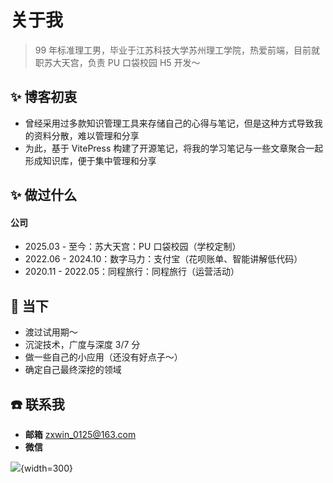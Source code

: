# 关于我

> 99 年标准理工男，毕业于江苏科技大学苏州理工学院，热爱前端，目前就职苏大天宫，负责 PU 口袋校园 H5 开发～

## ✨ 博客初衷

- 曾经采用过多款知识管理工具来存储自己的心得与笔记，但是这种方式导致我的资料分散，难以管理和分享
- 为此，基于 VitePress 构建了开源笔记，将我的学习笔记与一些文章聚合一起形成知识库，便于集中管理和分享

## ✨ 做过什么

#### 公司

- 2025.03 - 至今：苏大天宫：PU 口袋校园（学校定制）
- 2022.06 - 2024.10：数字马力：支付宝（花呗账单、智能讲解低代码）
- 2020.11 - 2022.05：同程旅行：同程旅行（运营活动）
<!-- 
#### 开源：

- 还没有好点子～ -->

## 🚀 当下

- 渡过试用期～
- 沉淀技术，广度与深度 3/7 分
- 做一些自己的小应用（还没有好点子～）
- 确定自己最终深挖的领域

## ☎️ 联系我

- **邮箱** zxwin_0125@163.com
- **微信** 

![](https://cdn.jsdelivr.net/gh/zxwin0125/image-repo/img/Wechat.jpg){width=300}